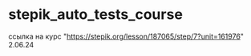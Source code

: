 # stepik_auto_tests_course
ссылка на курс "https://stepik.org/lesson/187065/step/7?unit=161976" 2.06.24

